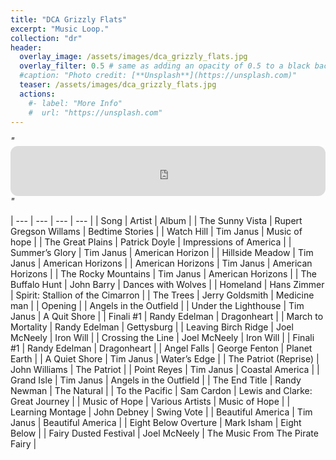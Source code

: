```yaml
---
title: "DCA Grizzly Flats"
excerpt: "Music Loop."
collection: "dr"
header:
  overlay_image: /assets/images/dca_grizzly_flats.jpg
  overlay_filter: 0.5 # same as adding an opacity of 0.5 to a black background
  #caption: "Photo credit: [**Unsplash**](https://unsplash.com)"
  teaser: /assets/images/dca_grizzly_flats.jpg
  actions:
    #- label: "More Info"
    #  url: "https://unsplash.com"
---
```


<em>"<iframe style="border-radius:12px" src="https://open.spotify.com/embed/playlist/6XsD9nsmdNXaPdn5GIbBJ9?utm_source=generator&theme=0" width="100%" height="80" frameBorder="0" allowfullscreen="" allow="autoplay; clipboard-write; encrypted-media; fullscreen; picture-in-picture" loading="lazy"></iframe>"</em>



| --- | --- | --- | --- |
| Song | Artist | Album |
| The Sunny Vista | Rupert Gregson Willams | Bedtime Stories |
| Watch Hill | Tim Janus | Music of hope |
| The Great Plains | Patrick Doyle | Impressions of America |
| Summer’s Glory | Tim Janus | American Horizon |
| Hillside Meadow | Tim Janus | American Horizons |
| American Horizons | Tim Janus | American Horizons |
| The Rocky Mountains | Tim Janus | American Horizons |
| The Buffalo Hunt | John Barry | Dances with Wolves |
| Homeland | Hans Zimmer | Spirit: Stallion of the Cimarron |
| The Trees | Jerry Goldsmith | Medicine man |
| Opening |     | Angels in the Outfield |
| Under the Lighthouse | Tim Janus | A Quit Shore |
| Finali #1 | Randy Edelman | Dragonheart |
| March to Mortality | Randy Edelman | Gettysburg |
| Leaving Birch Ridge | Joel McNeely | Iron Will |
| Crossing the Line | Joel McNeely | Iron Will |
| Finali #1 | Randy Edelman | Dragonheart |
| Angel Falls | George Fenton | Planet Earth |
| A Quiet Shore | Tim Janus | Water’s Edge |
| The Patriot (Reprise) | John Williams | The Patriot |
| Point Reyes | Tim Janus | Coastal America |
| Grand Isle | Tim Janus | Angels in the Outfield |
| The End Title | Randy Newman | The Natural |
| To the Pacific | Sam Cardon | Lewis and Clarke: Great Journey |
| Music of Hope | Various Artists | Music of Hope |
| Learning Montage | John Debney | Swing Vote |
| Beautiful America | Tim Janus | Beautiful America |
| Eight Below Overture | Mark Isham | Eight Below |
| Fairy Dusted Festival | Joel McNeely | The Music From The Pirate Fairy |